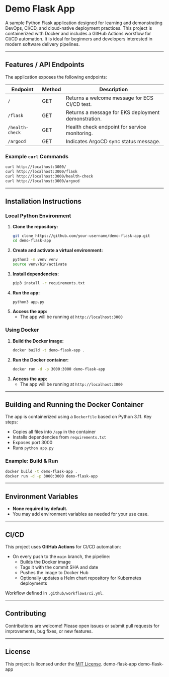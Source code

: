 # Demo Flask App

A sample Python Flask application designed for learning and demonstrating DevOps, CI/CD, and cloud-native deployment practices. This project is containerized with Docker and includes a GitHub Actions workflow for CI/CD automation. It is ideal for beginners and developers interested in modern software delivery pipelines.

---

## Features / API Endpoints

The application exposes the following endpoints:

| Endpoint            | Method | Description                                               |
|---------------------|--------|-----------------------------------------------------------|
| `/`                 | GET    | Returns a welcome message for ECS CI/CD test.             |
| `/flask`            | GET    | Returns a message for EKS deployment demonstration.       |
| `/health-check`     | GET    | Health check endpoint for service monitoring.             |
| `/argocd`           | GET    | Indicates ArgoCD sync status message.                     |

### Example `curl` Commands

```sh
curl http://localhost:3000/
curl http://localhost:3000/flask
curl http://localhost:3000/health-check
curl http://localhost:3000/argocd
```

---

## Installation Instructions

### Local Python Environment

1. **Clone the repository:**
   ```sh
   git clone https://github.com/your-username/demo-flask-app.git
   cd demo-flask-app
   ```
2. **Create and activate a virtual environment:**
   ```sh
   python3 -m venv venv
   source venv/bin/activate
   ```
3. **Install dependencies:**
   ```sh
   pip3 install -r requirements.txt
   ```
4. **Run the app:**
   ```sh
   python3 app.py
   ```
5. **Access the app:**
   - The app will be running at `http://localhost:3000`

### Using Docker

1. **Build the Docker image:**
   ```sh
   docker build -t demo-flask-app .
   ```
2. **Run the Docker container:**
   ```sh
   docker run -d -p 3000:3000 demo-flask-app
   ```
3. **Access the app:**
   - The app will be running at `http://localhost:3000`

---

## Building and Running the Docker Container

The app is containerized using a `Dockerfile` based on Python 3.11. Key steps:
- Copies all files into `/app` in the container
- Installs dependencies from `requirements.txt`
- Exposes port 3000
- Runs `python app.py`

### Example: Build & Run
```sh
docker build -t demo-flask-app .
docker run -d -p 3000:3000 demo-flask-app
```

---

## Environment Variables

- **None required by default.**
- You may add environment variables as needed for your use case.

---

## CI/CD

This project uses **GitHub Actions** for CI/CD automation:
- On every push to the `main` branch, the pipeline:
  - Builds the Docker image
  - Tags it with the commit SHA and date
  - Pushes the image to Docker Hub
  - Optionally updates a Helm chart repository for Kubernetes deployments

Workflow defined in `.github/workflows/ci.yml`.

---

## Contributing

Contributions are welcome! Please open issues or submit pull requests for improvements, bug fixes, or new features.

---

## License

This project is licensed under the [MIT License](LICENSE).
 demo-flask-app
demo-flask-app
